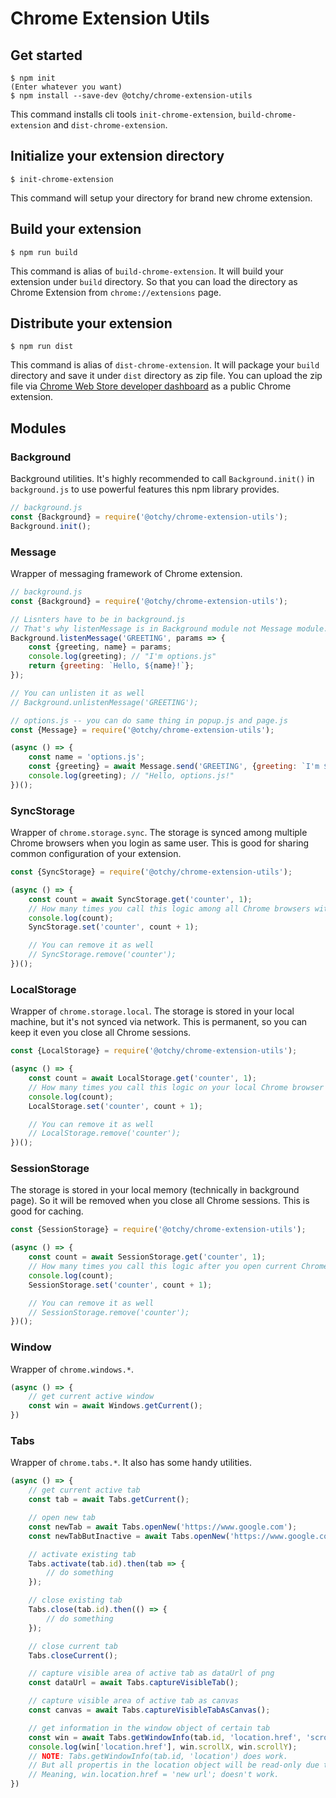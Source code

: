 # Chrome Extension Utils

## Get started
```
$ npm init
(Enter whatever you want)
$ npm install --save-dev @otchy/chrome-extension-utils
```

This command installs cli tools `init-chrome-extension`, `build-chrome-extension` and `dist-chrome-extension`.

## Initialize your extension directory
```
$ init-chrome-extension
```
This command will setup your directory for brand new chrome extension.

## Build your extension
```
$ npm run build
```
This command is alias of `build-chrome-extension`. It will build your extension under `build` directory. So that you can load the directory as Chrome Extension from `chrome://extensions` page.

## Distribute your extension
```
$ npm run dist
```
This command is alias of `dist-chrome-extension`. It will package your `build` directory and save it under `dist` directory as zip file. You can upload the zip file via [Chrome Web Store developer dashboard](https://chrome.google.com/webstore/developer/dashboard) as a public Chrome extension.

## Modules

### Background

Background utilities. It's highly recommended to call `Background.init()` in `background.js` to use powerful features this npm library provides.

```js
// background.js
const {Background} = require('@otchy/chrome-extension-utils');
Background.init();
```

### Message

Wrapper of messaging framework of Chrome extension.

```js
// background.js
const {Background} = require('@otchy/chrome-extension-utils');

// Lisnters have to be in background.js
// That's why listenMessage is in Background module not Message module.
Background.listenMessage('GREETING', params => {
    const {greeting, name} = params;
    console.log(greeting); // "I'm options.js"
    return {greeting: `Hello, ${name}!`};
});

// You can unlisten it as well
// Background.unlistenMessage('GREETING');
```

```js
// options.js -- you can do same thing in popup.js and page.js
const {Message} = require('@otchy/chrome-extension-utils');

(async () => {
    const name = 'options.js';
    const {greeting} = await Message.send('GREETING', {greeting: `I'm ${name}`, name});
    console.log(greeting); // "Hello, options.js!"
})();
```

### SyncStorage

Wrapper of `chrome.storage.sync`. The storage is synced among multiple Chrome browsers when you login as same user. This is good for sharing common configuration of your extension.

```js
const {SyncStorage} = require('@otchy/chrome-extension-utils');

(async () => {
    const count = await SyncStorage.get('counter', 1);
    // How many times you call this logic among all Chrome browsers with your extension
    console.log(count);
    SyncStorage.set('counter', count + 1);

    // You can remove it as well
    // SyncStorage.remove('counter');
})();
```

### LocalStorage

Wrapper of `chrome.storage.local`. The storage is stored in your local machine, but it's not synced via network. This is permanent, so you can keep it even you close all Chrome sessions.

```js
const {LocalStorage} = require('@otchy/chrome-extension-utils');

(async () => {
    const count = await LocalStorage.get('counter', 1);
    // How many times you call this logic on your local Chrome browser with your extension
    console.log(count);
    LocalStorage.set('counter', count + 1);

    // You can remove it as well
    // LocalStorage.remove('counter');
})();
```

### SessionStorage
The storage is stored in your local memory (technically in background page). So it will be removed when you close all Chrome sessions. This is good for caching.

```js
const {SessionStorage} = require('@otchy/chrome-extension-utils');

(async () => {
    const count = await SessionStorage.get('counter', 1);
    // How many times you call this logic after you open current Chrome session
    console.log(count);
    SessionStorage.set('counter', count + 1);

    // You can remove it as well
    // SessionStorage.remove('counter');
})();
```

### Window
Wrapper of `chrome.windows.*`.

```js
(async () => {
    // get current active window
    const win = await Windows.getCurrent();
})
```

### Tabs
Wrapper of `chrome.tabs.*`. It also has some handy utilities.

```js
(async () => {
    // get current active tab
    const tab = await Tabs.getCurrent();

    // open new tab
    const newTab = await Tabs.openNew('https://www.google.com');
    const newTabButInactive = await Tabs.openNew('https://www.google.com', false);

    // activate existing tab
    Tabs.activate(tab.id).then(tab => {
        // do something
    });

    // close existing tab
    Tabs.close(tab.id).then(() => {
        // do something
    });

    // close current tab
    Tabs.closeCurrent();

    // capture visible area of active tab as dataUrl of png
    const dataUrl = await Tabs.captureVisibleTab();

    // capture visible area of active tab as canvas
    const canvas = await Tabs.captureVisibleTabAsCanvas();

    // get information in the window object of certain tab
    const win = await Tabs.getWindowInfo(tab.id, 'location.href', 'scrollX', 'scrollY');
    console.log(win['location.href'], win.scrollX, win.scrollY);
    // NOTE: Tabs.getWindowInfo(tab.id, 'location') does work.
    // But all propertis in the location object will be read-only due to security reason.
    // Meaning, win.location.href = 'new url'; doesn't work.
})
```